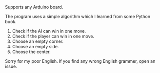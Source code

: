 Supports any Arduino board.

The program uses a simple algorithm which I learned from some Python book.

1. Check if the AI can win in one move.
2. Check if the player can win in one move.
3. Choose an empty corner.
4. Choose an empty side.
5. Choose the center.

Sorry for my poor English. If you find any wrong English grammer, open an issue.
